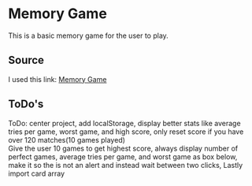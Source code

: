 # Memory Game

This is a basic memory game for the user to play.  

## Source

I used this link: [Memory Game](https://www.youtube.com/watch?v=ec8vSKJuZTk&list=WL&index=2)  

## ToDo's

ToDo: center project, add localStorage, display better stats like average tries per game, worst game, and high score, only reset score if you have over 120 matches(10 games played)  
Give the user 10 games to get highest score, always display number of perfect games, average tries per game, and worst game as box below, make it so the is not an alert and instead wait between two clicks,
Lastly import card array    
